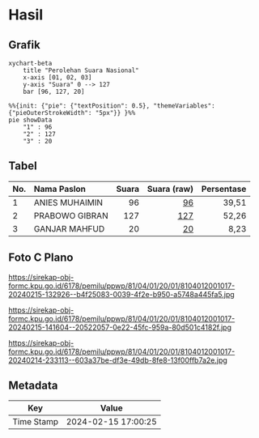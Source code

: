 # Hasil

## Grafik

```mermaid
xychart-beta
    title "Perolehan Suara Nasional"
    x-axis [01, 02, 03]
    y-axis "Suara" 0 --> 127
    bar [96, 127, 20]
```

```mermaid
%%{init: {"pie": {"textPosition": 0.5}, "themeVariables": {"pieOuterStrokeWidth": "5px"}} }%%
pie showData
    "1" : 96
    "2" : 127
    "3" : 20
```

## Tabel

| No. | Nama Paslon    | Suara | Suara (raw) | Persentase |
|:--- |:-------------- | -----:| -----------:| ----------:|
| 1   | ANIES MUHAIMIN | 96    | [96][p-1]   | 39,51      |
| 2   | PRABOWO GIBRAN | 127   | [127][p-2]  | 52,26      |
| 3   | GANJAR MAHFUD  | 20    | [20][p-3]   | 8,23       |


[p-1]: https://github.com/gigit-pemilu/pemilu-2024/blob/main/pilpres/hitung-suara/sub/81-maluku/sub/04-buru/sub/01-namlea/sub/2001-namlea/sub/017-tps/sub/paslon-1.txt
[p-2]: https://github.com/gigit-pemilu/pemilu-2024/blob/main/pilpres/hitung-suara/sub/81-maluku/sub/04-buru/sub/01-namlea/sub/2001-namlea/sub/017-tps/sub/paslon-2.txt
[p-3]: https://github.com/gigit-pemilu/pemilu-2024/blob/main/pilpres/hitung-suara/sub/81-maluku/sub/04-buru/sub/01-namlea/sub/2001-namlea/sub/017-tps/sub/paslon-3.txt

## Foto C Plano

https://sirekap-obj-formc.kpu.go.id/6178/pemilu/ppwp/81/04/01/20/01/8104012001017-20240215-132926--b4f25083-0039-4f2e-b950-a5748a445fa5.jpg

https://sirekap-obj-formc.kpu.go.id/6178/pemilu/ppwp/81/04/01/20/01/8104012001017-20240215-141604--20522057-0e22-45fc-959a-80d501c4182f.jpg

https://sirekap-obj-formc.kpu.go.id/6178/pemilu/ppwp/81/04/01/20/01/8104012001017-20240214-233113--603a37be-df3e-49db-8fe8-13f00ffb7a2e.jpg


## Metadata

| Key        | Value               |
| ---------- | ------------------- |
| Time Stamp | 2024-02-15 17:00:25 |



